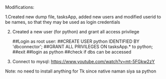 Modifications:

1.Created new dump file, tasksApp, added new users and modified userid to be names, so that they may be used as login credentials

2. Created a new user (for python) and grant all access privilege 

    ##Login as root user:
    ##CREATE USER python IDENTIFIED BY 'dbconnector';
    ##GRANT ALL PRIVILEGES ON tasksApp.* to python;
    ##exit
    ##login as python
    ##check if dbs can be accessed

3. Connect to mysql: https://www.youtube.com/watch?v=mt-5FGkw2zY

Note: no need to install anything for Tk since native naman siya sa python